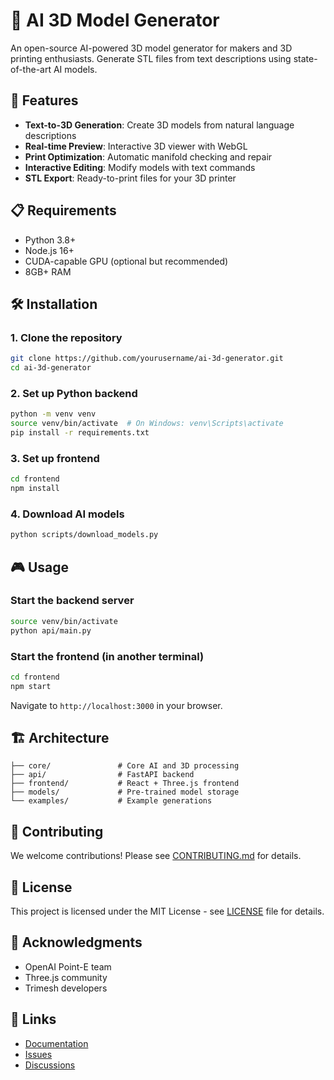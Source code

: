 # 🎨 AI 3D Model Generator

An open-source AI-powered 3D model generator for makers and 3D printing enthusiasts. Generate STL files from text descriptions using state-of-the-art AI models.

## 🚀 Features

- **Text-to-3D Generation**: Create 3D models from natural language descriptions
- **Real-time Preview**: Interactive 3D viewer with WebGL
- **Print Optimization**: Automatic manifold checking and repair
- **Interactive Editing**: Modify models with text commands
- **STL Export**: Ready-to-print files for your 3D printer

## 📋 Requirements

- Python 3.8+
- Node.js 16+
- CUDA-capable GPU (optional but recommended)
- 8GB+ RAM

## 🛠️ Installation

### 1. Clone the repository
```bash
git clone https://github.com/yourusername/ai-3d-generator.git
cd ai-3d-generator
```

### 2. Set up Python backend
```bash
python -m venv venv
source venv/bin/activate  # On Windows: venv\Scripts\activate
pip install -r requirements.txt
```

### 3. Set up frontend
```bash
cd frontend
npm install
```

### 4. Download AI models
```bash
python scripts/download_models.py
```

## 🎮 Usage

### Start the backend server
```bash
source venv/bin/activate
python api/main.py
```

### Start the frontend (in another terminal)
```bash
cd frontend
npm start
```

Navigate to `http://localhost:3000` in your browser.

## 🏗️ Architecture

```
├── core/               # Core AI and 3D processing
├── api/                # FastAPI backend
├── frontend/           # React + Three.js frontend
├── models/             # Pre-trained model storage
└── examples/           # Example generations
```

## 🤝 Contributing

We welcome contributions! Please see [CONTRIBUTING.md](CONTRIBUTING.md) for details.

## 📄 License

This project is licensed under the MIT License - see [LICENSE](LICENSE) file for details.

## 🙏 Acknowledgments

- OpenAI Point-E team
- Three.js community
- Trimesh developers

## 🔗 Links

- [Documentation](https://github.com/yourusername/ai-3d-generator/wiki)
- [Issues](https://github.com/yourusername/ai-3d-generator/issues)
- [Discussions](https://github.com/yourusername/ai-3d-generator/discussions)